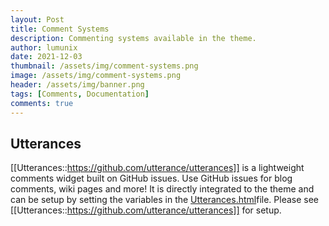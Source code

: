 ```yaml
---
layout: Post
title: Comment Systems
description: Commenting systems available in the theme.
author: lumunix
date: 2021-12-03
thumbnail: /assets/img/comment-systems.png
image: /assets/img/comment-systems.png
header: /assets/img/banner.png
tags: [Comments, Documentation]
comments: true
---
```


## Utterances
[[Utterances::https://github.com/utterance/utterances]] is a lightweight comments widget built on GitHub issues. Use GitHub issues for blog comments, wiki pages and more! It is directly integrated to the theme and can be setup by setting the variables in the [Utterances.html](https://github.com/Lumunix/Domain/blob/main/_includes/Utterances.html)file. Please see [[Utterances::https://github.com/utterance/utterances]] for setup.
